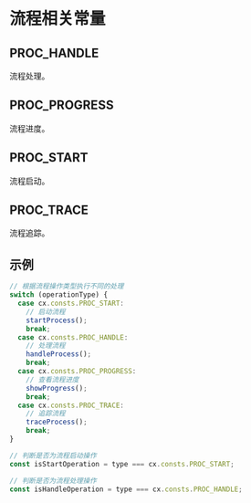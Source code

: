 # 流程相关常量

## PROC_HANDLE
流程处理。

## PROC_PROGRESS
流程进度。

## PROC_START
流程启动。

## PROC_TRACE
流程追踪。

## 示例

```js
// 根据流程操作类型执行不同的处理
switch (operationType) {
  case cx.consts.PROC_START:
    // 启动流程
    startProcess();
    break;
  case cx.consts.PROC_HANDLE:
    // 处理流程
    handleProcess();
    break;
  case cx.consts.PROC_PROGRESS:
    // 查看流程进度
    showProgress();
    break;
  case cx.consts.PROC_TRACE:
    // 追踪流程
    traceProcess();
    break;
}

// 判断是否为流程启动操作
const isStartOperation = type === cx.consts.PROC_START;

// 判断是否为流程处理操作
const isHandleOperation = type === cx.consts.PROC_HANDLE;